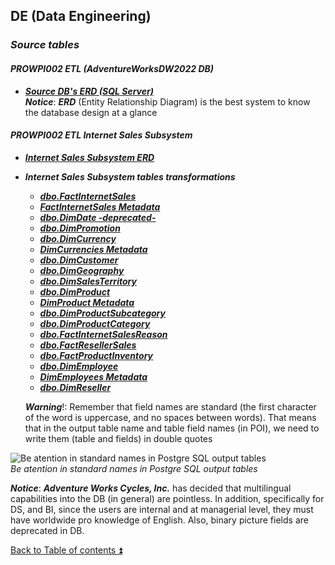 ## DE (Data Engineering)  

### **_Source tables_**  
 
#### **_PROWPI002 ETL (AdventureWorksDW2022 DB)_**  

- **_[Source DB's ERD (SQL Server)](Source_SQL_Server_DB.md)_**  
**_Notice_**: **_ERD_** (Entity Relationship Diagram) is the best system to know the database design at a glance  

#### **_PROWPI002 ETL Internet Sales Subsystem_**  

- **_[Internet Sales Subsystem ERD](Internet_Sales_Subsystem_ERD.md)_**  

- **_Internet Sales Subsystem tables transformations_**   
  - **_[dbo.FactInternetSales](dbo.FactInternetSales.md)_**  
  - **_[FactInternetSales Metadata](FactInternetSales_Metadata.md)_**  
  - **_[dbo.DimDate -deprecated-](dbo.DimDate.md)_**  
  - **_[dbo.DimPromotion](dbo.DimPromotion.md)_**  
  - **_[dbo.DimCurrency](dbo.DimCurrency.md)_**  
  - **_[DimCurrencies Metadata](DimCurrencies_Metadata.md)_**  
  - **_[dbo.DimCustomer](dbo.DimCustomer.md)_**  
  - **_[dbo.DimGeography](dbo.DimGeography.md)_**  
  - **_[dbo.DimSalesTerritory](dbo.DimSalesTerritory.md)_**  
  - **_[dbo.DimProduct](dbo.DimProduct.md)_**  
  - **_[DimProduct Metadata](DimProduct_Metadata.md)_**
  - **_[dbo.DimProductSubcategory](dbo.DimProductSubcategory.md)_**  
  - **_[dbo.DimProductCategory](dbo.DimProductCategory.md)_**  
  - **_[dbo.FactInternetSalesReason](dbo.FactInternetSalesReason.md)_**  
  - **_[dbo.FactResellerSales](dbo.FactResellerSales.md)_**  
  - **_[dbo.FactProductInventory](dbo.FactProductInventory.md)_**  
  - **_[dbo.DimEmployee](dbo.DimEmployee.md)_**  
  - **_[DimEmployees Metadata](DimEmployees_Metadata.md)_**  
  - **_[dbo.DimReseller](dbo.DimReseller.md)_**  

  **_Warning_**!: Remember that field names are standard (the first character of the word is uppercase, and no spaces between words). That means that in the output table name and table field names (in POI), we need to write them (table and fields) in double quotes  

![Be atention in standard names in Postgre SQL output tables](https://i.imgur.com/bHgo76C.png)  
_Be atention in standard names in Postgre SQL output tables_  

**_Notice_**: **_Adventure Works Cycles, Inc._** has decided that multilingual capabilities into the DB (in general) are pointless. In addition, specifically for DS, and BI, since the users are internal and at managerial level, they must have worldwide pro knowledge of English. Also, binary picture fields are deprecated in DB.

[Back to Table of contents :arrow_double_up:](../README.md)